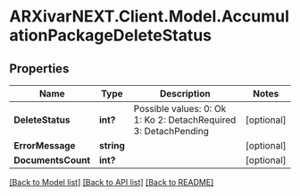 # ARXivarNEXT.Client.Model.AccumulationPackageDeleteStatus
## Properties

Name | Type | Description | Notes
------------ | ------------- | ------------- | -------------
**DeleteStatus** | **int?** | Possible values:  0: Ok  1: Ko  2: DetachRequired  3: DetachPending  | [optional] 
**ErrorMessage** | **string** |  | [optional] 
**DocumentsCount** | **int?** |  | [optional] 

[[Back to Model list]](../README.md#documentation-for-models) [[Back to API list]](../README.md#documentation-for-api-endpoints) [[Back to README]](../README.md)

